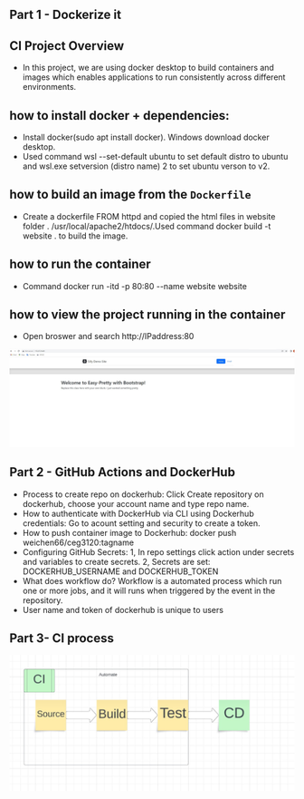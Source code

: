 ## Part 1 - Dockerize it
## CI Project Overview
- In this project, we are using docker desktop to build containers and images which enables applications to run consistently across different environments.


## how to install docker + dependencies:
 - Install docker(sudo apt install docker). Windows download docker desktop. 
 - Used command wsl --set-default ubuntu to set default distro to ubuntu and wsl.exe setversion (distro name) 2 to set ubuntu verson to v2.
## how to build an image from the `Dockerfile`
 - Create a dockerfile FROM httpd and copied the html files in website folder . /usr/local/apache2/htdocs/.Used command  docker build -t website . to build the image.
## how to run the container
 - Command docker run -itd -p 80:80 --name website website
## how to view the project running in the container
 - Open broswer and search http://IPaddress:80

![Screenshot of web](webindex.jpg)



## Part 2 - GitHub Actions and DockerHub
- Process to create repo on dockerhub: Click Create repository on dockerhub, choose your account name and type repo name.
- How to authenticate with DockerHub via CLI using Dockerhub credentials: Go to acount setting and security to create a token.
- How to push container image to Dockerhub: docker push weichen66/ceg3120:tagname
- Configuring GitHub Secrets:
    1, In repo settings click action under secrets and variables to create secrets.
    2, Secrets are set: DOCKERHUB_USERNAME and DOCKERHUB_TOKEN
 - What does workflow do? Workflow is a automated process which run one or more jobs, and it will runs when triggered by the event in the repository.
 - User name and token of dockerhub is unique to users 


## Part 3- CI process
![Screenshot of CI](CI1.jpg)
